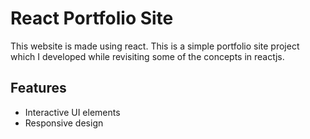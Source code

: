 
# React Portfolio Site

This website is made using react. This is a simple portfolio site project which I developed while revisiting some of the concepts in reactjs.



## Features

- Interactive UI elements
- Responsive design
